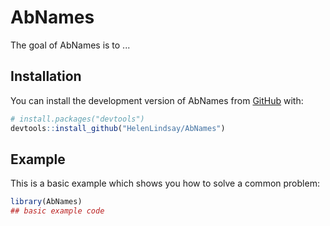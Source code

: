
# AbNames

<!-- badges: start -->
<!-- badges: end -->

The goal of AbNames is to ...

## Installation

You can install the development version of AbNames from [GitHub](https://github.com/) with:

``` r
# install.packages("devtools")
devtools::install_github("HelenLindsay/AbNames")
```

## Example

This is a basic example which shows you how to solve a common problem:

``` r
library(AbNames)
## basic example code
```

